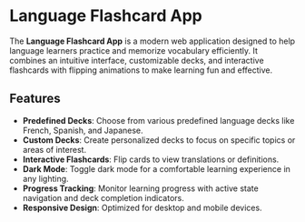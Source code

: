 # Language Flashcard App

The **Language Flashcard App** is a modern web application designed to help language learners practice and memorize vocabulary efficiently. It combines an intuitive interface, customizable decks, and interactive flashcards with flipping animations to make learning fun and effective.

## Features

- **Predefined Decks**: Choose from various predefined language decks like French, Spanish, and Japanese.
- **Custom Decks**: Create personalized decks to focus on specific topics or areas of interest.
- **Interactive Flashcards**: Flip cards to view translations or definitions.
- **Dark Mode**: Toggle dark mode for a comfortable learning experience in any lighting.
- **Progress Tracking**: Monitor learning progress with active state navigation and deck completion indicators.
- **Responsive Design**: Optimized for desktop and mobile devices.
